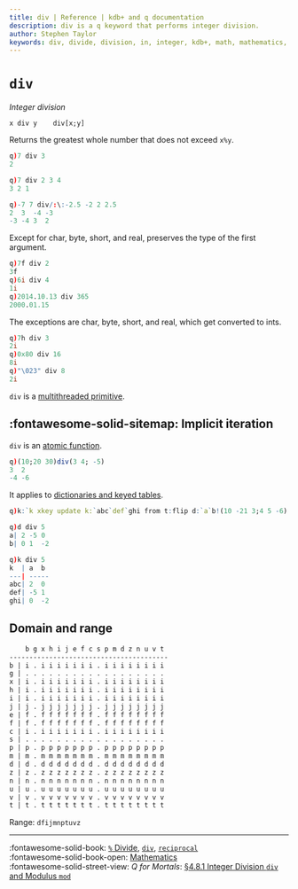 ```yaml
---
title: div | Reference | kdb+ and q documentation
description: div is a q keyword that performs integer division. 
author: Stephen Taylor
keywords: div, divide, division, in, integer, kdb+, math, mathematics, q
---
```

# `div`




_Integer division_

```syntax
x div y    div[x;y]
```

Returns the greatest whole number that does not exceed `x%y`.

```q
q)7 div 3
2

q)7 div 2 3 4
3 2 1

q)-7 7 div/:\:-2.5 -2 2 2.5
2  3  -4 -3
-3 -4 3  2
```

Except for char, byte, short, and real, preserves the type of the first argument.

```q
q)7f div 2
3f
q)6i div 4
1i
q)2014.10.13 div 365
2000.01.15
```

The exceptions are char, byte, short, and real, which get converted to ints.

```q
q)7h div 3
2i
q)0x80 div 16
8i
q)"\023" div 8
2i
```

`div` is a [multithreaded primitive](../kb/mt-primitives.md).


## :fontawesome-solid-sitemap: Implicit iteration

`div` is an [atomic function](../basics/atomic.md). 

```q
q)(10;20 30)div(3 4; -5)
3  2
-4 -6
```

It applies to [dictionaries and keyed tables](../basics/math.md#dictionaries-and-tables).

```q
q)k:`k xkey update k:`abc`def`ghi from t:flip d:`a`b!(10 -21 3;4 5 -6)

q)d div 5
a| 2 -5 0
b| 0 1  -2

q)k div 5
k  | a  b
---| -----
abc| 2  0
def| -5 1
ghi| 0  -2
```


## Domain and range

```txt
    b g x h i j e f c s p m d z n u v t
----------------------------------------
b | i . i i i i i i i . i i i i i i i i
g | . . . . . . . . . . . . . . . . . .
x | i . i i i i i i i . i i i i i i i i
h | i . i i i i i i i . i i i i i i i i
i | i . i i i i i i i . i i i i i i i i
j | j . j j j j j j j . j j j j j j j j
e | f . f f f f f f f . f f f f f f f f
f | f . f f f f f f f . f f f f f f f f
c | i . i i i i i i i . i i i i i i i i
s | . . . . . . . . . . . . . . . . . .
p | p . p p p p p p p . p p p p p p p p
m | m . m m m m m m m . m m m m m m m m
d | d . d d d d d d d . d d d d d d d d
z | z . z z z z z z z . z z z z z z z z
n | n . n n n n n n n . n n n n n n n n
u | u . u u u u u u u . u u u u u u u u
v | v . v v v v v v v . v v v v v v v v
t | t . t t t t t t t . t t t t t t t t
```

Range: `dfijmnptuvz`

----
:fontawesome-solid-book: 
[`%` Divide](divide.md), [`div`](div.md), [`reciprocal`](reciprocal.md) 
<br>
:fontawesome-solid-book-open: 
[Mathematics](../basics/math.md)
<br>
:fontawesome-solid-street-view: 
_Q for Mortals_: [§4.8.1 Integer Division `div` and Modulus `mod`](/q4m3/4_Operators/#481-integer-division-div-and-modulus-mod)
